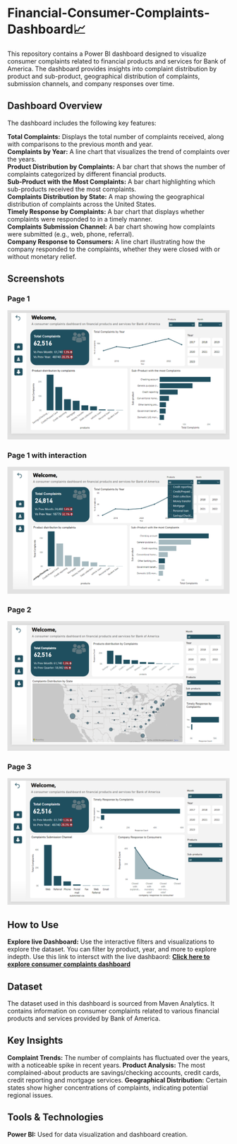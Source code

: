 # Financial-Consumer-Complaints-Dashboard📈
This repository contains a Power BI dashboard designed to visualize consumer complaints related to financial products and services for Bank of America. The dashboard provides insights into complaint distribution by product and sub-product, geographical distribution of complaints, submission channels, and company responses over time.
## Dashboard Overview
The dashboard includes the following key features:

**Total Complaints:** Displays the total number of complaints received, along with comparisons to the previous month and year.<br>
**Complaints by Year:** A line chart that visualizes the trend of complaints over the years. <br>
**Product Distribution by Complaints:** A bar chart that shows the number of complaints categorized by different financial products. <br>
**Sub-Product with the Most Complaints:** A bar chart highlighting which sub-products received the most complaints. <br>
**Complaints Distribution by State:** A map showing the geographical distribution of complaints across the United States. <br>
**Timely Response by Complaints:** A bar chart that displays whether complaints were responded to in a timely manner. <br>
**Complaints Submission Channel:** A bar chart showing how complaints were submitted (e.g., web, phone, referral). <br>
**Company Response to Consumers:** A line chart illustrating how the company responded to the complaints, whether they were closed with or without monetary relief. <br>

## Screenshots

### Page 1
<img src="Dashboard Screenshots/page 1.PNG">

### Page 1 with interaction
<img src="Dashboard Screenshots/page 1 with slicer.PNG">

### Page 2
<img src="Dashboard Screenshots/page 2.PNG">

### Page 3
<img src="Dashboard Screenshots/page 3.PNG">

## How to Use
**Explore live Dashboard:** Use the interactive filters and visualizations to explore the dataset. You can filter by product, year, and more to explore indepth. Use this link to intersct with the live dashbaord:  **[Click here to explore consumer complaints dashboard](https://app.powerbi.com/view?r=eyJrIjoiZTQzNzNiZGUtNzEwNC00NjFhLWIyMWQtYTVmNzViZjI4ZmE2IiwidCI6IjJiYjUyNzlmLThkMTUtNDBlNy05OWUyLTJjYzIzMTg0YzE2NiIsImMiOjh9&disablecdnExpiration=1725164040)**

## Dataset
The dataset used in this dashboard is sourced from Maven Analytics. It contains information on consumer complaints related to various financial products and services provided by Bank of America.

## Key Insights
**Complaint Trends:** The number of complaints has fluctuated over the years, with a noticeable spike in recent years.
**Product Analysis:** The most complained-about products are savings/checking accounts, credit cards, credit reporting and mortgage services.
**Geographical Distribution:** Certain states show higher concentrations of complaints, indicating potential regional issues.

## Tools & Technologies
**Power BI:** Used for data visualization and dashboard creation.

